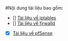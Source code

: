 #Nội dung tài liệu bao gồm:

- [] [Tài liệu về iptables]()
- [] [Tài liệu về firwalld]()
- [X] [Tài liệu về pfSense](pfsense/readme.md)